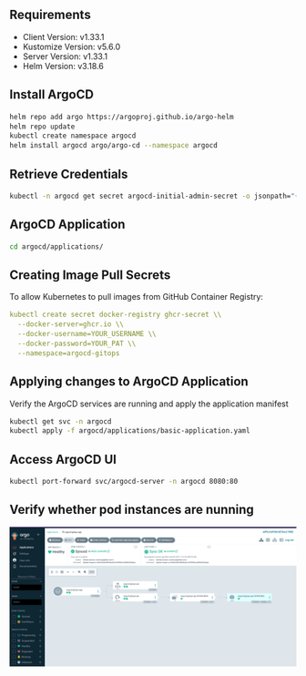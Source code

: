 
## Requirements
- Client Version: v1.33.1
- Kustomize Version: v5.6.0
- Server Version: v1.33.1
- Helm Version: v3.18.6

## Install ArgoCD

```bash
helm repo add argo https://argoproj.github.io/argo-helm
helm repo update
kubectl create namespace argocd
helm install argocd argo/argo-cd --namespace argocd
```

## Retrieve Credentials

```bash
kubectl -n argocd get secret argocd-initial-admin-secret -o jsonpath="{.data.password}" | base64 -d
```
## ArgoCD Application

```bash
cd argocd/applications/
```

## Creating Image Pull Secrets

To allow Kubernetes to pull images from GitHub Container Registry:

```yaml
kubectl create secret docker-registry ghcr-secret \\
  --docker-server=ghcr.io \\
  --docker-username=YOUR_USERNAME \\
  --docker-password=YOUR_PAT \\
  --namespace=argocd-gitops
```

## Applying changes to ArgoCD Application

Verify the ArgoCD services are running and apply the application manifest

```bash
kubectl get svc -n argocd
kubectl apply -f argocd/applications/basic-application.yaml
```


## Access ArgoCD UI

```bash
kubectl port-forward svc/argocd-server -n argocd 8080:80
```

## Verify whether pod instances are nunning

![alt text](img/image.png)







 